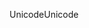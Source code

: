 <span data-ttu-id="da68d-101">Unicode</span><span class="sxs-lookup"><span data-stu-id="da68d-101">Unicode</span></span>